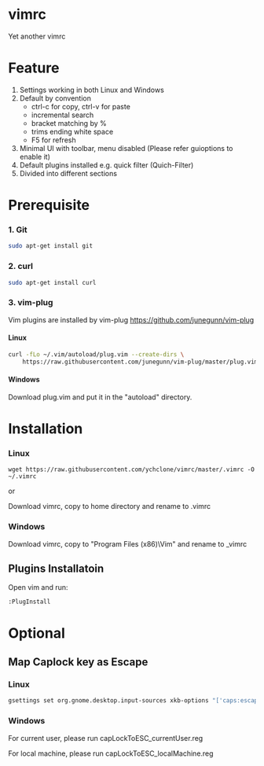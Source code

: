 # vimrc
Yet another vimrc

# Feature

1. Settings working in both Linux and Windows
2. Default by convention
	- ctrl-c for copy, ctrl-v for paste
	- incremental search
	- bracket matching by %
	- trims ending white space
	- F5 for refresh
3. Minimal UI with toolbar, menu disabled (Please refer guioptions to enable it)
4. Default plugins installed e.g. quick filter (Quich-Filter)
5. Divided into different sections


# Prerequisite

### 1. Git

```sh
sudo apt-get install git
```

### 2. curl
```sh 
sudo apt-get install curl 
```

### 3. vim-plug

Vim plugins are installed by vim-plug
https://github.com/junegunn/vim-plug

#### Linux

```sh
curl -fLo ~/.vim/autoload/plug.vim --create-dirs \
    https://raw.githubusercontent.com/junegunn/vim-plug/master/plug.vim
``` 

#### Windows

Download plug.vim and put it in the "autoload" directory. 

# Installation

### Linux

```
wget https://raw.githubusercontent.com/ychclone/vimrc/master/.vimrc -O ~/.vimrc
```

or

Download vimrc, copy to home directory and rename to .vimrc

### Windows
Download vimrc, copy to "Program Files (x86)\Vim" and rename to _vimrc 

## Plugins Installatoin
Open vim and run:

```vim
:PlugInstall
```

# Optional

## Map Caplock key as Escape

### Linux

```sh 
gsettings set org.gnome.desktop.input-sources xkb-options "['caps:escape']"
```

### Windows

For current user, please run capLockToESC_currentUser.reg 

For local machine, please run capLockToESC_localMachine.reg



